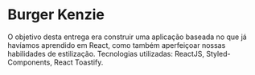 # Burger Kenzie

O objetivo desta entrega era construir uma aplicação baseada no que já havíamos aprendido em React, como também aperfeiçoar nossas habilidades de estilização.
Tecnologias utilizadas: ReactJS, Styled-Components, React Toastify.



